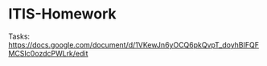 # ITIS-Homework
Tasks: https://docs.google.com/document/d/1VKewJn6yOCQ6pkQvpT_doyhBIFQFMCSIc0ozdcPWLrk/edit
